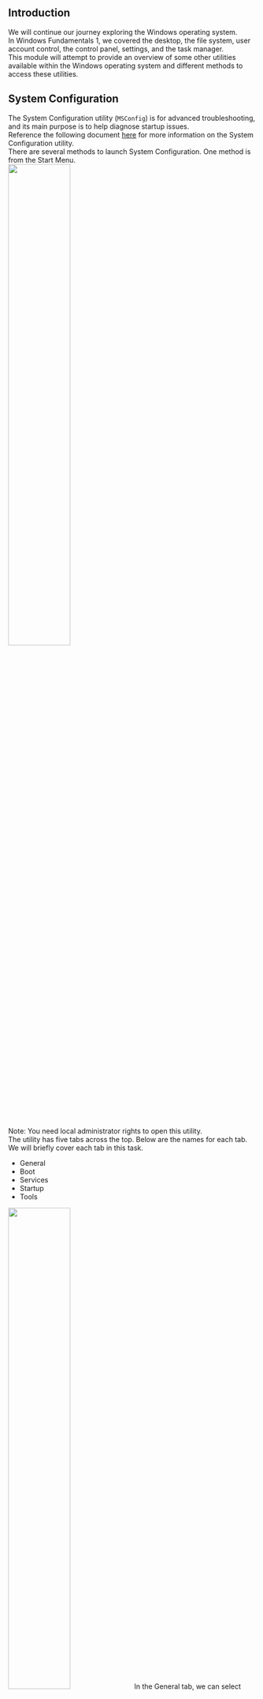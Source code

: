 ## Introduction
We will continue our journey exploring the Windows operating system.  
In Windows Fundamentals 1, we covered the desktop, the file system, user account control, the control panel, settings, and the task manager.  
This module will attempt to provide an overview of some other utilities available within the Windows operating system and different methods to access these utilities.


## System Configuration
The System Configuration utility (`MSConfig`) is for advanced troubleshooting, and its main purpose is to help diagnose startup issues.  
Reference the following document [here](https://docs.microsoft.com/en-us/troubleshoot/windows-client/performance/system-configuration-utility-troubleshoot-configuration-errors) for more information on the System Configuration utility.  
There are several methods to launch System Configuration. One method is from the Start Menu.  
<img src="https://github.com/mylovemyon/TryHackMe_Images/blob/main/Images/Windows%20Fundamentals%202_1.png" width="50%" height="50%">  
Note: You need local administrator rights to open this utility.  
The utility has five tabs across the top. Below are the names for each tab. We will briefly cover each tab in this task.
- General
- Boot
- Services
- Startup
- Tools

<img src="https://github.com/mylovemyon/TryHackMe_Images/blob/main/Images/Windows%20Fundamentals%202_2.png" width="50%" height="50%">  
In the General tab, we can select what devices and services for Windows to load upon boot. The options are: Normal, Diagnostic, or Selective.  
In the Boot tab, we can define various boot options for the Operating System.  
<img src="https://github.com/mylovemyon/TryHackMe_Images/blob/main/Images/Windows%20Fundamentals%202_3.png" width="50%" height="50%">  
The Services tab lists all services configured for the system regardless of their state (running or stopped). A service is a special type of application that runs in the background.  
<img src="https://github.com/mylovemyon/TryHackMe_Images/blob/main/Images/Windows%20Fundamentals%202_4.png" width="50%" height="50%">  
In the Startup tab, you won't see anything interesting in the attached VM.  Below is a screenshot of the Startup tab for MSConfig from my local machine.  
<img src="https://github.com/mylovemyon/TryHackMe_Images/blob/main/Images/Windows%20Fundamentals%202_5.png" width="50%" height="50%">

As you can see, Microsoft advises using Task Manager (`taskmgr`) to manage (enable/disable) startup items. The System Configuration utility is NOT a startup management program.  
Note: If you open Task Manager for the attached VM, you will notice that Task Manager doesn't show a Startup tab.  
There is a list of various utilities (tools) in the Tools tab that we can run to configure the operating system further. There is a brief description of each tool to provide some insight into what the tool is for.  
<img src="https://github.com/mylovemyon/TryHackMe_Images/blob/main/Images/Windows%20Fundamentals%202_6.png" width="50%" height="50%">  
Notice the Selected command section. The information in this textbox will change per tool.  
To run a tool, we can use the command to launch the tool via the run prompt, command prompt, or by clicking the Launch button.

----------------------------------------Answer the questions below--------------------------------------------------  
What is the command for Windows Troubleshooting?  
C:\Windows\System32\control.exe /name Microsoft.Troubleshooting
What command will open the Control Panel? (The answer is  the name of .exe, not the full path)  
control.exe ← コントロールパネルらしい


## Change UAC Settings
We're continuing with Tools that are available through the System Configuration panel.  
User Account Control (UAC) was covered in great detail in Windows Fundamentals 1.  
The UAC settings can be changed or even turned off entirely (not recommended).  
You can move the slider to see how the setting will change the UAC settings and Microsoft's stance on the setting.  
<img src="https://github.com/mylovemyon/TryHackMe_Images/blob/main/Images/Windows%20Fundamentals%202_7.png" width="50%" height="50%">  

----------------------------------------Answer the questions below--------------------------------------------------  
What is the command to open User Account Control Settings? (The answer is the name of the .exe file, not the full path)  
UserAccountControlSettings.exe


## Computer Management
We're continuing with Tools that are available through the System Configuration panel.  
The Computer Management (`compmgmt`) utility has three primary sections: System Tools, Storage, and Services and Applications.  
<img src="https://github.com/mylovemyon/TryHackMe_Images/blob/main/Images/Windows%20Fundamentals%202_8.png" width="25%" height="25%">

### System Tools
Let's start with Task Scheduler. Per Microsoft, with Task Scheduler, we can create and manage common tasks that our computer will carry out automatically at the times we specify.  
A task can run an application, a script, etc., and tasks can be configured to run at any point. A task can run at log in or at log off. Tasks can also be configured to run on a specific schedule, for example, every five mins.  
To create a basic task, click on Create Basic Task under Actions (right pane).  
<img src="https://github.com/mylovemyon/TryHackMe_Images/blob/main/Images/Windows%20Fundamentals%202_9.png" width="25%" height="25%">  
Next is Event Viewer.  
Event Viewer allows us to view events that have occurred on the computer. These records of events can be seen as an audit trail that can be used to understand the activity of the computer system. This information is often used to diagnose problems and investigate actions executed on the system.  
<img src="https://github.com/mylovemyon/TryHackMe_Images/blob/main/Images/Windows%20Fundamentals%202_10.png" width="50%" height="50%">  
Event Viewer has three panes.
1. The pane on the left provides a hierarchical tree listing of the event log providers. (as shown in the image above)
2. The pane in the middle will display a general overview and summary of the events specific to a selected provider.
3. The pane on the right is the actions pane.

There are five types of events that can be logged. Below is a table from [docs.microsoft.com](https://docs.microsoft.com/en-us/windows/win32/eventlog/event-types) providing a brief description for each.  
<img src="https://github.com/mylovemyon/TryHackMe_Images/blob/main/Images/Windows%20Fundamentals%202_11.png" width="75%" height="75%">  
The standard logs are visible under Windows Logs. Below is a table from [docs.microsoft.com](https://docs.microsoft.com/en-us/windows/win32/eventlog/eventlog-key) providing a brief description for each.  
<img src="https://github.com/mylovemyon/TryHackMe_Images/blob/main/Images/Windows%20Fundamentals%202_12.png" width="75%" height="75%">  
For more information about Event Viewer and Event Logs, please refer to the Windows Event Log room.  
Shared Folders is where you will see a complete list of shares and folders shared that others can connect to.  
<img src="https://github.com/mylovemyon/TryHackMe_Images/blob/main/Images/Windows%20Fundamentals%202_13.png" width="50%" height="50%">  
In the above image, under Shares, are the default share of Windows, C$, and default remote administration shares created by Windows, such as ADMIN$.  
As with any object in Windows, you can right-click on a folder to view its properties, such as Permissions (who can access the shared resource).  
Under Sessions, you will see a list of users who are currently connected to the shares. In this VM, you won't see anybody connected to the shares.  
All the folders and/or files that the connected users access will list under Open Files.  
The Local Users and Groups section you should be familiar with from Windows Fundamentals 1 because it's `lusrmgr.msc`.  
In Performance, you'll see a utility called Performance Monitor (`perfmon`).  
Perfmon is used to view performance data either in real-time or from a log file. This utility is useful for troubleshooting performance issues on a computer system, whether local or remote.  
<img src="https://github.com/mylovemyon/TryHackMe_Images/blob/main/Images/Windows%20Fundamentals%202_14.png" width="50%" height="50%">  
Device Manager allows us to view and configure the hardware, such as disabling any hardware attached to the computer.  
<img src="https://github.com/mylovemyon/TryHackMe_Images/blob/main/Images/Windows%20Fundamentals%202_15.png" width="25%" height="25%">  

### Storage
Under Storage is Windows Server Backup and Disk Management. We'll only look at Disk Management in this room.  
Note: Since the virtual machine is a Windows Server operating system, there are utilities available that you will typically not see in Windows 10.  
<img src="https://github.com/mylovemyon/TryHackMe_Images/blob/main/Images/Windows%20Fundamentals%202_16.png" width="75%" height="75%">  
Disk Management is a system utility in Windows that enables you to perform advanced storage tasks.  Some tasks are:
- Set up a new drive
- Extend a partition
- Shrink a partition
- Assign or change a drive letter (ex. E:)

### Services and Applications
<img src="https://github.com/mylovemyon/TryHackMe_Images/blob/main/Images/Windows%20Fundamentals%202_17.png" width="75%" height="75%">  
Recall from the previous task; a service is a special type of application that runs in the background. Here you can do more than enable and disable a service, such as view the Properties for the service.  
<img src="https://github.com/mylovemyon/TryHackMe_Images/blob/main/Images/Windows%20Fundamentals%202_18.png" width="35%" height="35%">  

WMI Control configures and controls the Windows Management Instrumentation (WMI) service.  
Per Wikipedia, "WMI allows scripting languages (such as VBScript or Windows PowerShell) to manage Microsoft Windows personal computers and servers, both locally and remotely. Microsoft also provides a command-line interface to WMI called Windows Management Instrumentation Command-line (WMIC)."  
Note: The WMIC tool is deprecated in Windows 10, version 21H1. Windows PowerShell supersedes this tool for WMI.


## System Information
We're continuing with Tools that are available through the System Configuration panel.  
What is the System Information (`msinfo32`) tool?  
Per Microsoft, "Windows includes a tool called Microsoft System Information (Msinfo32.exe).  This tool gathers information about your computer and displays a comprehensive view of your hardware, system components, and software environment, which you can use to diagnose computer issues."  
The  information in System Summary is divided into three sections:
- Hardware Resources
- Components
- Software Environment

System Summary will display general technical specifications for the computer, such as processor brand and model.  
<img src="https://github.com/mylovemyon/TryHackMe_Images/blob/main/Images/Windows%20Fundamentals%202_19.png" width="75%" height="75%">  
The information displayed in Hardware Resources is not for the average computer user. If you want to learn more about this section, refer to the official Microsoft [page](https://docs.microsoft.com/en-us/windows-hardware/drivers/kernel/hardware-resources#:~:text=Hardware%20resources%20are%20the%20assignable,of%20bus%2Drelative%20memory%20addresses.).  
<img src="https://github.com/mylovemyon/TryHackMe_Images/blob/main/Images/Windows%20Fundamentals%202_20.png" width="25%" height="25%">  
Under Components, you can see specific information about the hardware devices installed on the computer. Some sections don't show any information, but some sections do, such as Display and Input.  
<img src="https://github.com/mylovemyon/TryHackMe_Images/blob/main/Images/Windows%20Fundamentals%202_21.png" width="15%" height="15%">  
In the Software Environment section, you can see information about software baked into the operating system and software you have installed. Other details are visible in this section as well, such as the Environment Variables and Network Connections.  
<img src="https://github.com/mylovemyon/TryHackMe_Images/blob/main/Images/Windows%20Fundamentals%202_22.png" width="25%" height="25%">  
Recall from the Windows Fundamentals 1 room (The Windows\System32 Folder task) where Environment Variables was briefly touched on.  
Per [Microsoft](https://docs.microsoft.com/en-us/powershell/module/microsoft.powershell.core/about/about_environment_variables?view=powershell-7.1), "Environment variables store information about the operating system environment. This information includes details such as the operating system path, the number of processors used by the operating system, and the location of temporary folders.  
The environment variables store data that is used by the operating system and other programs. For example, the WINDIR environment variable contains the location of the Windows installation directory. Programs can query the value of this variable to determine where Windows operating system files are located".  
Click on Environment Variables to see the assigned values for the virtual machine.  
<img src="https://github.com/mylovemyon/TryHackMe_Images/blob/main/Images/Windows%20Fundamentals%202_23.png" width="75%" height="75%">  
Another method to view environment variables is Control Panel > System and Security > System > Advanced system settings > Environment Variables OR Settings > System > About > system info > Advanced system settings > Environment Variables.  
<img src="https://github.com/mylovemyon/TryHackMe_Images/blob/main/Images/Windows%20Fundamentals%202_24.png" width="50%" height="50%">  
The detour is over. Let's redirect our attention back to msinfo32 and pick up where we left off.  
Towards the very bottom of this utility, there is a search bar. Please give it a go. Select Components and search for IP address.  
<img src="https://github.com/mylovemyon/TryHackMe_Images/blob/main/Images/Windows%20Fundamentals%202_25.png" width="75%" height="75%">  


## Resource Monitor
We're continuing with Tools that are available through the System Configuration panel.  
What is Resource Monitor (`resmon`)?  
Per Microsoft, "Resource Monitor displays per-process and aggregate CPU, memory, disk, and network usage information, in addition to providing details about which processes are using individual file handles and modules. Advanced filtering allows users to isolate the data related to one or more processes (either applications or services), start, stop, pause, and resume services, and close unresponsive applications from the user interface. It also includes a process analysis feature that can help identify deadlocked processes and file locking conflicts so that the user can attempt to resolve the conflict instead of closing an application and potentially losing data."  
As some of the other tools mentioned in this room, this utility is geared primarily to advanced users who need to perform advanced troubleshooting on the computer system.  
In the Overview tab, Resmon has four sections:
- CPU
- Disk
- Network
- Memory

<img src="https://github.com/mylovemyon/TryHackMe_Images/blob/main/Images/Windows%20Fundamentals%202_26.png" width="75%" height="75%">  
The same four sections have corresponding tabs across the top. See below.  
<img src="https://github.com/mylovemyon/TryHackMe_Images/blob/main/Images/Windows%20Fundamentals%202_27.png" width="75%" height="75%">  
Note that each tab has additional information for each. An image is shown below for each tab.  
CPU  
<img src="https://github.com/mylovemyon/TryHackMe_Images/blob/main/Images/Windows%20Fundamentals%202_28.png" width="75%" height="75%">  
Memory  
<img src="https://github.com/mylovemyon/TryHackMe_Images/blob/main/Images/Windows%20Fundamentals%202_29.png" width="75%" height="75%">  
Disk  
<img src="https://github.com/mylovemyon/TryHackMe_Images/blob/main/Images/Windows%20Fundamentals%202_30.png" width="75%" height="75%">  
Network  
<img src="https://github.com/mylovemyon/TryHackMe_Images/blob/main/Images/Windows%20Fundamentals%202_31.png" width="75%" height="75%">  
Although not captured in any of the images above, Resource Monitor has a pane at the far right. This pane shows a graphical view in real-time for each section.  
Note: The information displayed in Resource Monitor will be different for you compared to the images above.


## 
